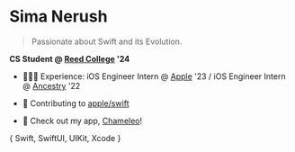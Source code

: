 # Sima Nerush
> Passionate about Swift and its Evolution.

**CS Student @ [Reed College](https://www.reed.edu) '24** 

* 👩🏻‍💻 Experience: iOS Engineer Intern @ [Apple](https://www.apple.com) '23 / iOS Engineer Intern @ [Ancestry](https://www.ancestry.com) '22

* 🫧 Contributing to [apple/swift](https://github.com/apple/swift)

* 💭 Check out my app, [Chameleo](https://apps.apple.com/us/app/chameleo-daily-inspiration/id6443801762)!

{ Swift, SwiftUI, UIKit, Xcode }

